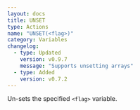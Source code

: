 ```yaml
---
layout: docs
title: UNSET
type: Actions
name: "UNSET(<flag>)"
category: Variables
changelog:
  - type: Updated
    version: v0.9.7
    message: "Supports unsetting arrays"
  - type: Added
    version: v0.7.2
---
```

Un-sets the specified `<flag>` variable.
